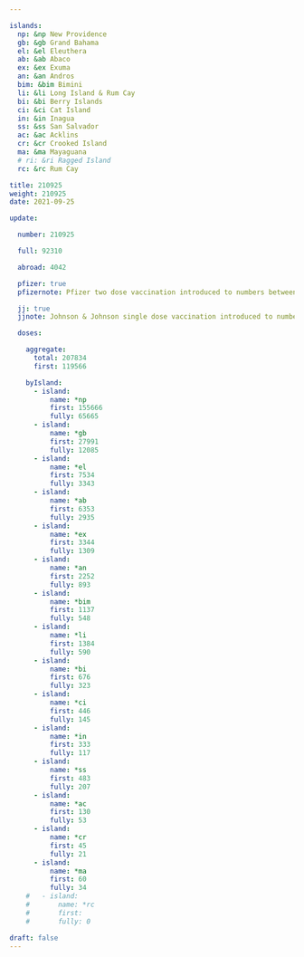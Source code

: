 ```yaml
---

islands:
  np: &np New Providence
  gb: &gb Grand Bahama
  el: &el Eleuthera
  ab: &ab Abaco
  ex: &ex Exuma
  an: &an Andros
  bim: &bim Bimini
  li: &li Long Island & Rum Cay
  bi: &bi Berry Islands
  ci: &ci Cat Island
  in: &in Inagua
  ss: &ss San Salvador
  ac: &ac Acklins
  cr: &cr Crooked Island
  ma: &ma Mayaguana
  # ri: &ri Ragged Island
  rc: &rc Rum Cay

title: 210925
weight: 210925
date: 2021-09-25

update:

  number: 210925

  full: 92310

  abroad: 4042

  pfizer: true
  pfizernote: Pfizer two dose vaccination introduced to numbers between Sunday, Aug 08, 2021 and  Saturday, Aug 14, 2021 period.

  jj: true
  jjnote: Johnson & Johnson single dose vaccination introduced to numbers between Sunday, Sep 05, 2021 and Fri, Sep 10, 2021 period.

  doses: 

    aggregate:
      total: 207834
      first: 119566

    byIsland:
      - island:
          name: *np
          first: 155666
          fully: 65665
      - island:
          name: *gb
          first: 27991
          fully: 12085
      - island:
          name: *el
          first: 7534
          fully: 3343
      - island:
          name: *ab
          first: 6353
          fully: 2935
      - island:
          name: *ex
          first: 3344
          fully: 1309
      - island:
          name: *an
          first: 2252
          fully: 893
      - island:
          name: *bim
          first: 1137
          fully: 548
      - island:
          name: *li
          first: 1384
          fully: 590
      - island:
          name: *bi
          first: 676
          fully: 323
      - island:
          name: *ci
          first: 446
          fully: 145
      - island:
          name: *in
          first: 333
          fully: 117
      - island:
          name: *ss
          first: 483
          fully: 207
      - island:
          name: *ac
          first: 130
          fully: 53
      - island:
          name: *cr
          first: 45
          fully: 21
      - island:
          name: *ma
          first: 60
          fully: 34
    #   - island:
    #       name: *rc
    #       first: 
    #       fully: 0

draft: false
---
```


